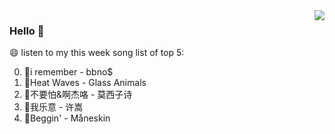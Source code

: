 <img align="right"  src="https://github-readme-stats.vercel.app/api/top-langs/?username=kvnZero" />

### Hello 👋

😄 listen to my this week song list of top 5:

0. 🌈i remember - bbno$
1. 🌈Heat Waves - Glass Animals
2. 🌈不要怕&啊杰咯 - 莫西子诗
3. 🌈我乐意 - 许嵩
4. 🌈Beggin' - Måneskin

